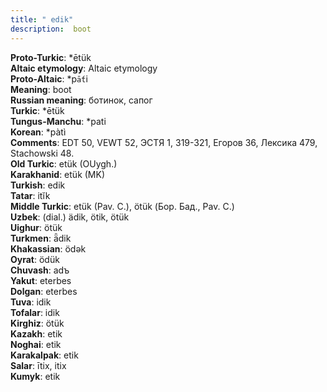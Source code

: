 ```yaml
---
title: " edik"
description:  boot
---
```


<strong>Proto-Turkic</strong>:  *ētük<br>
<strong>Altaic etymology</strong>:  Altaic etymology<br>
<strong> Proto-Altaic</strong>:  *p`ā́t`i<br>
<strong>Meaning</strong>:  boot<br>
<strong>Russian meaning</strong>:  ботинок, сапог<br>
<strong>Turkic</strong>:  *ētük<br>
<strong>Tungus-Manchu</strong>:  *pati<br>
<strong>Korean</strong>:  *pàtì<br>
<strong>Comments</strong>:  EDT 50, VEWT 52, ЭСТЯ 1, 319-321, Егоров 36, Лексика 479, Stachowski 48.<br>
<strong>Old Turkic</strong>:  etük (OUygh.)<br>
<strong>Karakhanid</strong>:  etük (MK)<br>
<strong>Turkish</strong>:  edik<br>
<strong>Tatar</strong>:  itĭk<br>
<strong>Middle Turkic</strong>:  etük (Pav. C.), ötük (Бор. Бад., Pav. C.)<br>
<strong>Uzbek</strong>:  (dial.) ädik, ötik, ötük<br>
<strong>Uighur</strong>:  ötük<br>
<strong>Turkmen</strong>:  ǟdik<br>
<strong>Khakassian</strong>:  ödǝk<br>
<strong>Oyrat</strong>:  ödük<br>
<strong>Chuvash</strong>:  adъ<br>
<strong>Yakut</strong>:  eterbes<br>
<strong>Dolgan</strong>:  eterbes<br>
<strong>Tuva</strong>:  idik<br>
<strong>Tofalar</strong>:  idik<br>
<strong>Kirghiz</strong>:  ötük<br>
<strong>Kazakh</strong>:  etik<br>
<strong>Noghai</strong>:  etik<br>
<strong>Karakalpak</strong>:  etik<br>
<strong>Salar</strong>:  ītix, itix<br>
<strong>Kumyk</strong>:  etik<br>


